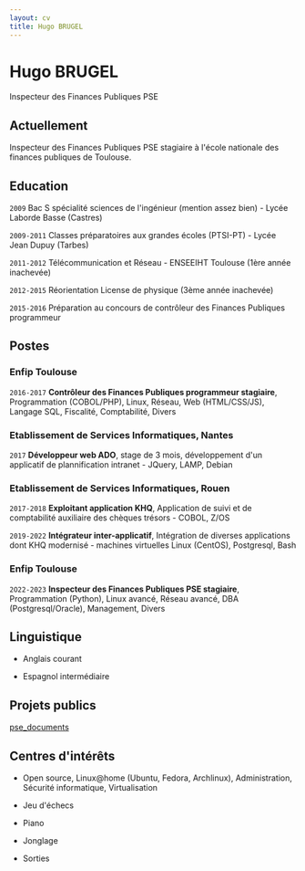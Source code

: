```yaml
---
layout: cv
title: Hugo BRUGEL
---
```

# Hugo BRUGEL
Inspecteur des Finances Publiques PSE

## Actuellement

Inspecteur des Finances Publiques PSE stagiaire à l'école nationale des finances publiques de Toulouse.

## Education

`2009`
Bac S spécialité sciences de l'ingénieur (mention assez bien) - Lycée Laborde Basse (Castres)

`2009-2011`
Classes préparatoires aux grandes écoles (PTSI-PT) - Lycée Jean Dupuy (Tarbes)

`2011-2012`
Télécommunication et Réseau - ENSEEIHT Toulouse (1ère année inachevée)

`2012-2015`
Réorientation License de physique (3ème année inachevée)

`2015-2016`
Préparation au concours de contrôleur des Finances Publiques programmeur

## Postes

### Enfip Toulouse

`2016-2017`
__Contrôleur des Finances Publiques programmeur stagiaire__, Programmation (COBOL/PHP), Linux, Réseau, Web (HTML/CSS/JS), Langage SQL, Fiscalité, Comptabilité, Divers

### Etablissement de Services Informatiques, Nantes

`2017`
__Développeur web ADO__, stage de 3 mois, développement d'un applicatif de plannification intranet - JQuery, LAMP, Debian

### Etablissement de Services Informatiques, Rouen

`2017-2018`
__Exploitant application KHQ__, Application de suivi et de comptabilité auxiliaire des chèques trésors - COBOL, Z/OS

`2019-2022`
__Intégrateur inter-applicatif__, Intégration de diverses applications dont KHQ modernisé - machines virtuelles Linux (CentOS), Postgresql, Bash

### Enfip Toulouse

`2O22-2023`
__Inspecteur des Finances Publiques PSE stagiaire__, Programmation (Python), Linux avancé, Réseau avancé, DBA (Postgresql/Oracle), Management, Divers

## Linguistique

- Anglais courant

- Espagnol intermédiaire

## Projets publics

<div id="webaddress">
<a href="https://github.com/MghRepo/pse_documents">pse_documents</a>
</div>

## Centres d'intérêts

- Open source, Linux@home (Ubuntu, Fedora, Archlinux), Administration, Sécurité informatique, Virtualisation

- Jeu d'échecs

- Piano

- Jonglage

- Sorties

<!-- ### Footer
Dernière mise à jour : Décembre 2022 -->
